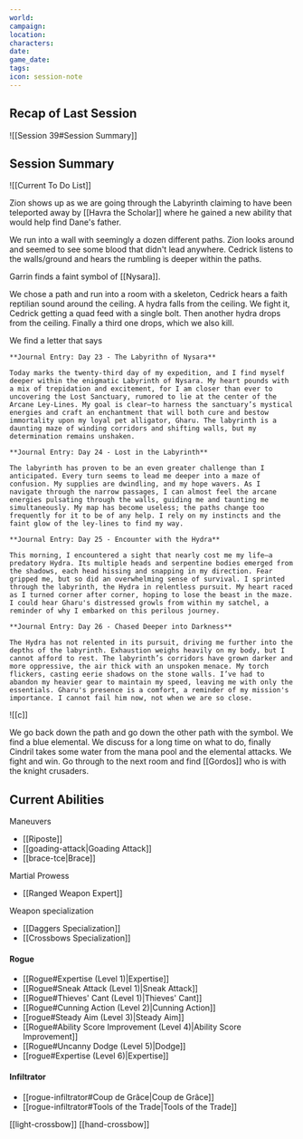 ```yaml
---
world: 
campaign: 
location: 
characters: 
date: 
game_date: 
tags: 
icon: session-note
---
```


## Recap of Last Session

![[Session 39#Session Summary]]

## Session Summary

![[Current To Do List]]

Zion shows up as we are going through the Labyrinth claiming to have been teleported away by [[Havra the Scholar]] where he gained a new ability that would help find Dane's father.  

We run into a wall with seemingly a dozen different paths. Zion looks around and seemed to see some blood that didn't lead anywhere. Cedrick listens to the walls/ground and hears the rumbling is deeper within the paths. 

Garrin finds a faint symbol of [[Nysara]]. 

We chose a path and run into a room with a skeleton, Cedrick hears a faith reptilian sound around the ceiling. A hydra falls from the ceiling. We fight it, Cedrick getting a quad feed with a single bolt. Then another hydra drops from the ceiling. Finally a third one drops, which we also kill. 

We find a letter that says  

```  
**Journal Entry: Day 23 - The Labyrithn of Nysara** 

Today marks the twenty-third day of my expedition, and I find myself deeper within the enigmatic Labyrinth of Nysara. My heart pounds with a mix of trepidation and excitement, for I am closer than ever to uncovering the Lost Sanctuary, rumored to lie at the center of the Arcane Ley-Lines. My goal is clear—to harness the sanctuary’s mystical energies and craft an enchantment that will both cure and bestow immortality upon my loyal pet alligator, Gharu. The labyrinth is a daunting maze of winding corridors and shifting walls, but my determination remains unshaken.  
  
**Journal Entry: Day 24 - Lost in the Labyrinth**  
  
The labyrinth has proven to be an even greater challenge than I anticipated. Every turn seems to lead me deeper into a maze of confusion. My supplies are dwindling, and my hope wavers. As I navigate through the narrow passages, I can almost feel the arcane energies pulsating through the walls, guiding me and taunting me simultaneously. My map has become useless; the paths change too frequently for it to be of any help. I rely on my instincts and the faint glow of the ley-lines to find my way.  
  
**Journal Entry: Day 25 - Encounter with the Hydra**  
  
This morning, I encountered a sight that nearly cost me my life—a predatory Hydra. Its multiple heads and serpentine bodies emerged from the shadows, each head hissing and snapping in my direction. Fear gripped me, but so did an overwhelming sense of survival. I sprinted through the labyrinth, the Hydra in relentless pursuit. My heart raced as I turned corner after corner, hoping to lose the beast in the maze. I could hear Gharu's distressed growls from within my satchel, a reminder of why I embarked on this perilous journey.  
  
**Journal Entry: Day 26 - Chased Deeper into Darkness**  
  
The Hydra has not relented in its pursuit, driving me further into the depths of the labyrinth. Exhaustion weighs heavily on my body, but I cannot afford to rest. The labyrinth’s corridors have grown darker and more oppressive, the air thick with an unspoken menace. My torch flickers, casting eerie shadows on the stone walls. I’ve had to abandon my heavier gear to maintain my speed, leaving me with only the essentials. Gharu's presence is a comfort, a reminder of my mission's importance. I cannot fail him now, not when we are so close.
```

![[c]]

We go back down the path and go down the other path with the symbol. We find a blue elemental. We discuss for a long time on what to do, finally Cindril takes some water from the mana pool and the elemental attacks. We fight and win. Go through to the next room and find [[Gordos]] who is with the knight crusaders. 
## Current Abilities 

Maneuvers
- [[Riposte]]
- [[goading-attack|Goading Attack]]
- [[brace-tce|Brace]]

Martial Prowess
- [[Ranged Weapon Expert]]

Weapon specialization
- [[Daggers Specialization]]
- [[Crossbows Specialization]]

#### Rogue 
- [[Rogue#Expertise (Level 1)|Expertise]]
- [[Rogue#Sneak Attack (Level 1)|Sneak Attack]]
- [[Rogue#Thieves' Cant (Level 1)|Thieves' Cant]]
- [[Rogue#Cunning Action (Level 2)|Cunning Action]]
- [[rogue#Steady Aim (Level 3)|Steady Aim]]
- [[Rogue#Ability Score Improvement (Level 4)|Ability Score Improvement]]
- [[Rogue#Uncanny Dodge (Level 5)|Dodge]]
- [[rogue#Expertise (Level 6)|Expertise]]

#### Infiltrator 
- [[rogue-infiltrator#Coup de Grâce|Coup de Grâce]]
- [[rogue-infiltrator#Tools of the Trade|Tools of the Trade]]

[[light-crossbow]]
[[hand-crossbow]]

